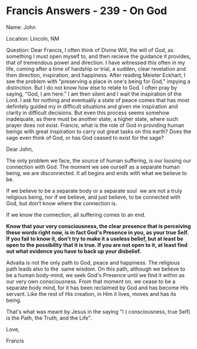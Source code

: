 # Francis Answers - 239 - On God

Name: John&nbsp;  

Location: Lincoln, NM&nbsp;  

Question: Dear Francis, I often think of Divine Will, the will of God, as something I must open myself to, and then recieve the guidance it provides, that of tremendous power and direction. I have witnessed this often in my life, coming after a time of hardship or trial, a sudden, clear revelation and then direction, inspiration, and happiness. After reading Meister Eckhart, I see the problem with \"preserving a place in one\'s being for God,\" impying a distinction. But I do not know how else to relate to God. I often pray by saying, \"God, I am here.\" I am then silent and I wait the inspiration of the Lord. I ask for nothing and eventually a state of peace comes that has most definitely guided my in difficult situations and given me inspiration and clarity in difficult decisions. But even this process seems somehow inadequate, as there must be another state, a higher state, where such prayer does not exist. Francis, what is the role of God in providing human beings with great inspiration to carry out great tasks on this earth? Does the sage even think of God, or has God ceased to exist for the sage?  

Dear John,

The only problem we face, the source of human suffering, is our loosing our connection with God. The moment we see ourself as a separate human being, we are disconnected. It all begins and ends with what we believe to be.

If we believe to be a separate body or a separate soul &nbsp;we are not a truly religious being, nor if we believe, and just believe, to be connected with God, but don't know where the connection is.&nbsp;

If we know the connection, all suffering comes to an end.

**Know that your very consciousness, the clear presence that is perceiving these words right now, is in fact God's Presence in you, as your true Self. If you fail to know it, don't try to make it a useless belief, but at least be open to the possibility that it is true. If you are not open to it, at least find out what evidence you have to back up your disbelief.**

Advaita is not the only path to God, peace and happiness. The religious path leads also to the &nbsp;same wisdom. On this path, although we believe to be a human body-mind, we seek God's Presence until we find it within as our very own consciousness. From that moment on, we cease to be a separate body mind, for it has been reclaimed by God and has become HIs servant. Like the rest of His creation, in Him it lives, moves and has its being.

That's what was meant by Jesus in the saying "I ( consciousness, true Self) is the Path, the Truth, and the Life".

Love,

Francis  

